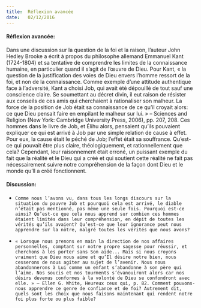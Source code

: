 ```yaml
---
title:  Réflexion avancée
date:   02/12/2016
---
```


#### Réflexion avancée:

Dans une discussion sur la question de la foi et la raison, l’auteur John Hedley Brooke a écrit à propos du philosophe allemand Emmanuel Kant (1724-1804) et sa tentative de comprendre les limites de la connaissance humaine, en particulier quand il s’agit de l’œuvre de Dieu. Pour Kant, « la question de la justification des voies de Dieu envers l’homme ressort de la foi, et non de la connaissance. Comme exemple d’une attitude authentique face à l’adversité, Kant a choisi Job, qui avait été dépouillé de tout sauf une conscience claire. Se soumettant au décret divin, il eut raison de résister aux conseils de ces amis qui cherchaient à rationaliser son malheur. La force de la position de Job était sa connaissance de ce qu’il croyait alors: ce que Dieu pensait faire en empilant le malheur sur lui. » – Sciences and Religion (New York: Cambridge University Press, 2006), pp. 207, 208. Ces hommes dans le livre de Job, et Élihu alors, pensaient qu’ils pouvaient expliquer ce qui est arrivé à Job par une simple relation de cause à effet. Pour eux, la cause était le péché de Job; l’effet était sa souffrance. Qu’est-ce qui pouvait être plus claire, théologiquement, et rationnellement que cela? Cependant, leur raisonnement était erroné, un puissant exemple du fait que la réalité et le Dieu qui a créé et qui soutient cette réalité ne fait pas nécessairement suivre notre compréhension de la façon dont Dieu et le monde qu’Il a créé fonctionnent.

#### Discussion:

- `Comme nous l’avons vu, dans tous les longs discours sur la situation du pauvre Job et pourquoi cela est arrivé, le diable n’était pas mentionné, pas même une seule fois. Pourquoi est-ce ainsi? Qu’est-ce que cela nous apprend sur combien ces hommes étaient limités dans leur compréhension, en dépit de toutes les vérités qu’ils avaient? Qu’est-ce que leur ignorance peut nous apprendre sur la nôtre, malgré toutes les vérités que nous avons?`

- `« Lorsque nous prenons en main la direction de nos affaires personnelles, comptant sur notre propre sagesse pour réussir, et cherchons à les porter sans Son aide... Mais si nous croyons vraiment que Dieu nous aime et qu’Il désire notre bien, nous cesserons de nous agiter au sujet de l’avenir. Nous nous abandonnerons à Lui comme un enfant s’abandonne à son père qui l’aime. Nos soucis et nos tourments s’évanouiront alors car nos désirs devenus conformes à la volonté de Dieu se confondront avec elle. » – Ellen G. White, Heureux ceux qui, p. 82. Comment pouvons-nous apprendre ce genre de confiance et de foi? Autrement dit, quels sont les choix que nous faisons maintenant qui rendent notre foi plus forte ou plus faible?`